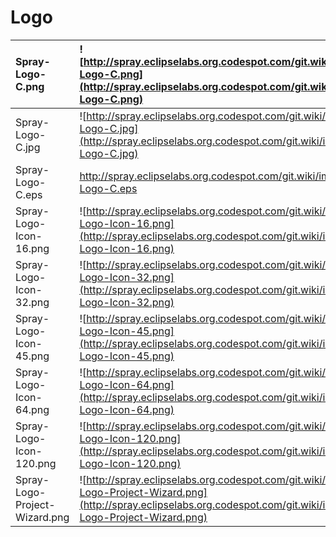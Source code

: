 # Logo #

| Spray-Logo-C.png | ![http://spray.eclipselabs.org.codespot.com/git.wiki/images/logo/Spray-Logo-C.png](http://spray.eclipselabs.org.codespot.com/git.wiki/images/logo/Spray-Logo-C.png)|
|:-----------------|:-------------------------------------------------------------------------------------------------------------------------------------------------------------------|
| Spray-Logo-C.jpg | ![http://spray.eclipselabs.org.codespot.com/git.wiki/images/logo/Spray-Logo-C.jpg](http://spray.eclipselabs.org.codespot.com/git.wiki/images/logo/Spray-Logo-C.jpg)|
| Spray-Logo-C.eps | http://spray.eclipselabs.org.codespot.com/git.wiki/images/logo/Spray-Logo-C.eps                                                                                    |
| Spray-Logo-Icon-16.png | ![http://spray.eclipselabs.org.codespot.com/git.wiki/images/logo/Spray-Logo-Icon-16.png](http://spray.eclipselabs.org.codespot.com/git.wiki/images/logo/Spray-Logo-Icon-16.png)|
| Spray-Logo-Icon-32.png | ![http://spray.eclipselabs.org.codespot.com/git.wiki/images/logo/Spray-Logo-Icon-32.png](http://spray.eclipselabs.org.codespot.com/git.wiki/images/logo/Spray-Logo-Icon-32.png)|
| Spray-Logo-Icon-45.png | ![http://spray.eclipselabs.org.codespot.com/git.wiki/images/logo/Spray-Logo-Icon-45.png](http://spray.eclipselabs.org.codespot.com/git.wiki/images/logo/Spray-Logo-Icon-45.png)|
| Spray-Logo-Icon-64.png | ![http://spray.eclipselabs.org.codespot.com/git.wiki/images/logo/Spray-Logo-Icon-64.png](http://spray.eclipselabs.org.codespot.com/git.wiki/images/logo/Spray-Logo-Icon-64.png)|
| Spray-Logo-Icon-120.png | ![http://spray.eclipselabs.org.codespot.com/git.wiki/images/logo/Spray-Logo-Icon-120.png](http://spray.eclipselabs.org.codespot.com/git.wiki/images/logo/Spray-Logo-Icon-120.png)|
| Spray-Logo-Project-Wizard.png | ![http://spray.eclipselabs.org.codespot.com/git.wiki/images/logo/Spray-Logo-Project-Wizard.png](http://spray.eclipselabs.org.codespot.com/git.wiki/images/logo/Spray-Logo-Project-Wizard.png)|